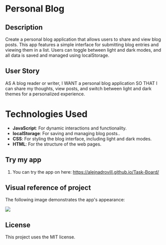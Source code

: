 # Personal Blog

## Description

Create a personal blog application that allows users to share and view blog posts. This app features a simple interface for submitting blog entries and viewing them in a list. Users can toggle between light and dark modes, and all data is saved and managed using localStorage.

## User Story

AS A blog reader or writer,
I WANT a personal blog application
SO THAT I can share my thoughts, view posts, and switch between light and dark themes for a personalized experience.

# Technologies Used

- **JavaScript**: For dynamic interactions and functionality.
- **localStorage**: For saving and managing blog posts..
- **CSS**: For styling the blog interface, including light and dark modes.
- **HTML**: For the structure of the web pages.

## Try my app

1. You can try the app on here: <https://alejnadrovill.github.io/Task-Board/>

## Visual reference of project

The following image demonstrates the app's appearance:

![](resources/demo.gif)

## License

This project uses the MIT license.
